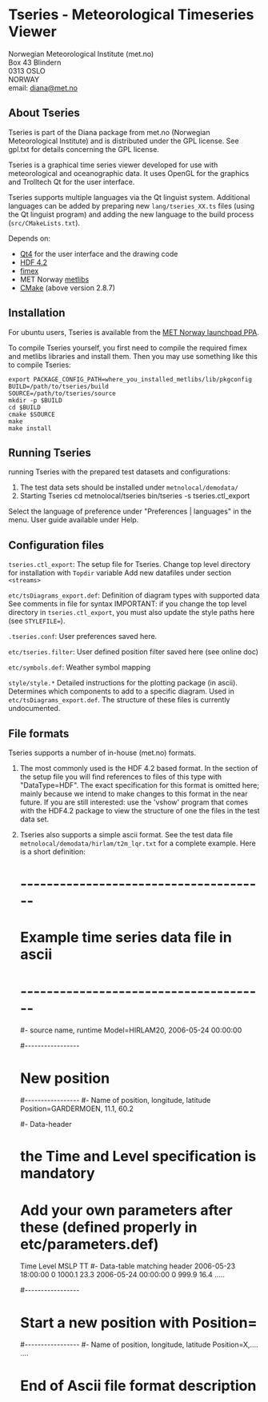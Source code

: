 
Tseries - Meteorological Timeseries Viewer
==========================================

Norwegian Meteorological Institute (met.no)  
Box 43 Blindern  
0313 OSLO  
NORWAY  
email: diana@met.no

About Tseries
----------------

Tseries is part of the Diana package from met.no (Norwegian Meteorological Institute) and is distributed under the GPL license. See gpl.txt for details concerning the GPL license.

Tseries is a graphical time series viewer developed for use with meteorological and oceanographic data. It uses OpenGL for the graphics and Trolltech Qt for the user interface.

Tseries supports multiple languages via the Qt linguist system. Additional languages can be added by preparing new `lang/tseries_XX.ts` files (using the Qt linguist program) and adding the new language to the build process (`src/CMakeLists.txt`). 

Depends on:
 * [Qt4](http://qi.io) for the user interface and the drawing code
 * [HDF 4.2](http://www.hdfgroup.org/)
 * [fimex](http://fimex.met.no)
 * MET Norway [metlibs](https://svn.met.no/viewvc/metlibs/)
 * [CMake](https://cmake.org/) (above version 2.8.7)

Installation
------------

For ubuntu users, Tseries is available from the [MET Norway launchpad PPA](https://launchpad.net/~met-norway/+archive/ubuntu/metapps).

To compile Tseries yourself, you first need to compile the required fimex and metlibs libraries and install them. Then you may use something like this to compile Tseries:

    export PACKAGE_CONFIG_PATH=where_you_installed_metlibs/lib/pkgconfig
    BUILD=/path/to/tseries/build
    SOURCE=/path/to/tseries/source
    mkdir -p $BUILD
    cd $BUILD
    cmake $SOURCE
    make
    make install

Running Tseries
---------------

running Tseries with the prepared test datasets and configurations:

1. The test data sets should be installed under `metnolocal/demodata/`
2. Starting Tseries
        cd metnolocal/tseries
        bin/tseries -s tseries.ctl_export

Select the language of preference under "Preferences | languages" in the menu.
User guide available under Help.

Configuration files
--------------------

`tseries.ctl_export`:
  The setup file for Tseries. 
  Change top level directory for installation with `Topdir` variable
  Add new datafiles under section `<streams> `

`etc/tsDiagrams_export.def`:
  Definition of diagram types with supported data
  See comments in file for syntax
  IMPORTANT: if you change the top level directory in `tseries.ctl_export`,
  you must also update the style paths here (see `STYLEFILE=`).

`.tseries.conf`:
  User preferences saved here.

`etc/tseries.filter`:
  User defined position filter saved here (see online doc)

`etc/symbols.def`:
  Weather symbol mapping

`style/style.*`
  Detailed instructions for the plotting package (in ascii). 
  Determines which components to add to a specific diagram.
  Used in `etc/tsDiagrams_export.def`. The structure of these files
  is currently undocumented.

File formats
------------

Tseries supports a number of in-house (met.no) formats. 

1. The most commonly used is the HDF 4.2 based format. In the <streams> section of the setup file you will find references to files of this type with "DataType=HDF". 
The exact specification for this format is omitted here; mainly because we intend to make changes to this format in the near future. If you are still interested: use the 'vshow' program that comes with the HDF4.2 package to view the structure of one the files in the test data set.

2. Tseries also supports a simple ascii format. See the test data file `metnolocal/demodata/hirlam/t2m_lqr.txt` for a complete example. 
Here is a short definition:

    # --------------------------------------
    # Example time series data file in ascii
    # --------------------------------------
    
    #- source name, runtime
    Model=HIRLAM20, 2006-05-24 00:00:00
    
    #-----------------
    # New position
    #-----------------
    #- Name of position, longitude, latitude
    Position=GARDERMOEN, 11.1, 60.2
    
    #- Data-header
    #  the Time and Level specification is mandatory
    #  Add your own parameters after these (defined properly in etc/parameters.def)
    Time                  Level     MSLP    TT
    #- Data-table matching header
    2006-05-23 18:00:00   0         1000.1  23.3
    2006-05-24 00:00:00   0         999.9   16.4
    .....
    
    #-----------------
    # Start a new position with Position=
    #-----------------
    #- Name of position, longitude, latitude
    Position=X,....
    ....
    # End of Ascii file format description
